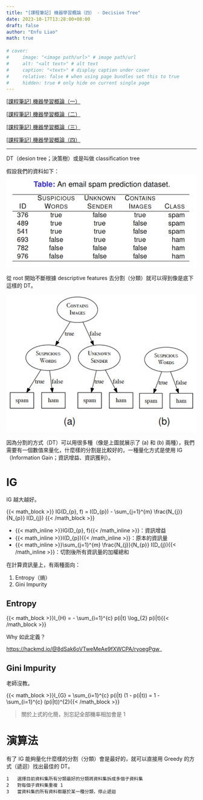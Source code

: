 ```yaml
---
title: "[課程筆記] 機器學習概論（四） - Decision Tree"
date: 2023-10-17T13:28:00+08:00
draft: false
author: "Enfu Liao"
math: true

# cover:
#     image: "<image path/url>" # image path/url
#     alt: "<alt text>" # alt text
#     caption: "<text>" # display caption under cover
#     relative: false # when using page bundles set this to true
#     hidden: true # only hide on current single page
---
```


[[課程筆記] 機器學習概論（一）](../2023-10-03-ml-01/)

[[課程筆記] 機器學習概論（二）](../2023-10-03-ml-02/)

[[課程筆記] 機器學習概論（三）](../2023-10-03-ml-03/)

[[課程筆記] 機器學習概論（四）](../2023-10-17-ml-04/)

---

DT（desion tree；決策樹）或是叫做 classification tree

假設我們的資料如下：
![](./Screenshot%20from%202023-10-17%2014-05-52.png)

從 root 開始不斷根據 descriptive features 去分割（分類）就可以得到像是底下這樣的 DT。

![](./Screenshot%20from%202023-10-17%2014-07-21.png)

因為分割的方式（DT）可以用很多種（像是上圖就展示了 (a) 和 (b) 兩種），我們需要有一個數值來量化，什麼樣的分割是比較好的，一種量化方式是使用 IG（Information Gain；資訊增益、資訊獲利）。

# IG 
IG 越大越好。

{{< math_block >}}
IG(D_{p}, f) = I(D_{p}) - \sum_{j=1}^{m} \frac{N_{j}}{N_{p}} I(D_{j}) 
{{< /math_block >}}

- {{< math_inline >}}IG(D_{p}, f){{< /math_inline >}}：資訊增益
- {{< math_inline >}}I(D_{p}){{< /math_inline >}}：原本的資訊量
- {{< math_inline >}}\sum_{j=1}^{m} \frac{N_{j}}{N_{p}} I(D_{j}){{< /math_inline >}}：切割後所有資訊量的加權總和

在計算資訊量上，有兩種面向：
1. Entropy（熵）
2. Gini Impurity

## Entropy

{{< math_block >}}I_{H} = - \sum_{i=1}^{c} p(i|t) \log_{2} p(i|t){{< /math_block >}}

Why 如此定義？

https://hackmd.io/@8dSak6oVTweMeAe9fXWCPA/ryoegPgw_

## Gini Impurity

老師沒教。

{{< math_block >}}I_{G} = \sum_{i=1}^{c} p(i|t) (1 - p(i|t)) = 1 - \sum_{i=1}^{c} (p(i|t))^{2}{{< /math_block >}}

> 關於上式的化簡，別忘記全部機率相加會是 1

# 演算法

有了 IG 能夠量化什麼樣的分割（分類）會是最好的，就可以直接用 Greedy 的方式（遞迴）找出最佳的 DT。

```
1   選擇目前資料集所有分類最好的分類將資料集拆成多個子資料集
2   對每個子資料集重複 1
3   當資料集的所有資料都屬於某一種分類，停止遞迴
```



